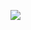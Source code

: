 ![](https://visitor-badge.glitch.me/badge?page_id=tahaluh&left_color=gray&right_color=blueviolet&left_text=Visitantes)
